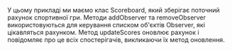 У цьому прикладі ми маємо клас Scoreboard, який зберігає поточний рахунок
спортивної гри. Методи addObserver та removeObserver використовуються для
керування списком об'єктів Observer, які цікавляться рахунком. Метод
updateScores оновлює рахунок і повідомляє про це всіх спостерігачів,
викликаючи їх метод оновлення.